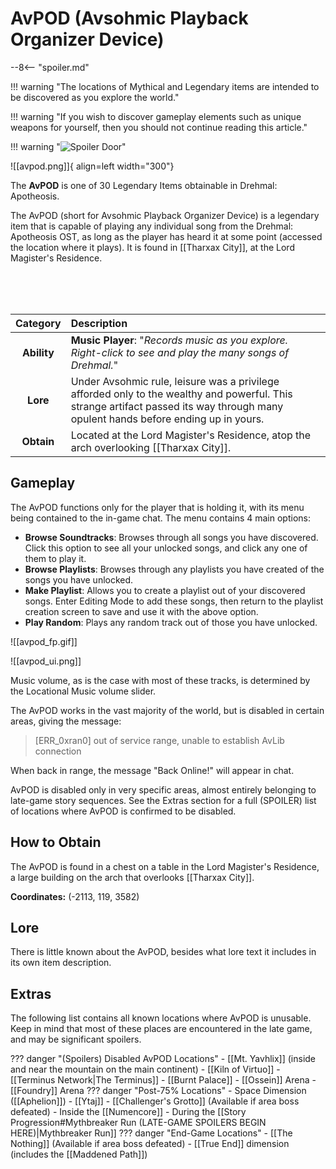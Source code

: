 # AvPOD (Avsohmic Playback Organizer Device)

--8<-- "spoiler.md"

!!! warning "The locations of Mythical and Legendary items are intended to be discovered as you explore the world."

!!! warning "If you wish to discover gameplay elements such as unique weapons for yourself, then you should not continue reading this article."

!!! warning "![Spoiler Door](/assets/img/spoiler_door.png)"

![[avpod.png]]{ align=left width="300"}

The **AvPOD** is one of 30 Legendary Items obtainable in Drehmal: Apotheosis.

The AvPOD (short for Avsohmic Playback Organizer Device) is a legendary item that is capable of playing any individual song from the Drehmal: Apotheosis OST, as long as the player has heard it at some point (accessed the location where it plays). It is found in [[Tharxax City]], at the Lord Magister's Residence.

<br> <br> <br>

| Category | Description                 |
|:--------------------------------:|:-----------------------------------------------------------------------------------------------------------------------------------------------------------------------------|
| **Ability**                   | **Music Player**: "*Records music as you explore. Right-click to see and play the many songs of Drehmal.*"
| **Lore**                      | Under Avsohmic rule, leisure was a privilege afforded only to the wealthy and powerful. This strange artifact passed its way through many opulent hands before ending up in yours. |
| **Obtain**                    | Located at the Lord Magister's Residence, atop the arch overlooking [[Tharxax City]].   |

## Gameplay
The AvPOD functions only for the player that is holding it, with its menu being contained to the in-game chat. The menu contains 4 main options:

- **Browse Soundtracks**: Browses through all songs you have discovered. Click this option to see all your unlocked songs, and click any one of them to play it. <br>
- **Browse Playlists**: Browses through any playlists you have created of the songs you have unlocked. <br>
- **Make Playlist**: Allows you to create a playlist out of your discovered songs. Enter Editing Mode to add these songs, then return to the playlist creation screen to save and use it with the above option. <br>
- **Play Random**: Plays any random track out of those you have unlocked.

![[avpod_fp.gif]]

![[avpod_ui.png]]

Music volume, as is the case with most of these tracks, is determined by the Locational Music volume slider.

The AvPOD works in the vast majority of the world, but is disabled in certain areas, giving the message:

> [ERR_0xran0] out of service range, unable to establish AvLib connection

When back in range, the message "Back Online!" will appear in chat.

AvPOD is disabled only in very specific areas, almost entirely belonging to late-game story sequences. See the Extras section for a full (SPOILER) list of locations where AvPOD is confirmed to be disabled.

## How to Obtain
The AvPOD is found in a chest on a table in the Lord Magister's Residence, a large building on the arch that overlooks [[Tharxax City]].

**Coordinates:** (-2113, 119, 3582)

## Lore
There is little known about the AvPOD, besides what lore text it includes in its own item description.

## Extras
The following list contains all known locations where AvPOD is unusable. Keep in mind that most of these places are encountered in the late game, and may be significant spoilers.

??? danger "(Spoilers) Disabled AvPOD Locations"
    - [[Mt. Yavhlix]] (inside and near the mountain on the main continent)
    - [[Kiln of Virtuo]]
    - [[Terminus Network|The Terminus]]
    - [[Burnt Palace]]
    - [[Ossein]] Arena
    - [[Foundry]] Arena
    ??? danger "Post-75% Locations"
        - Space Dimension ([[Aphelion]])
        - [[Ytaj]]
        - [[Challenger's Grotto]] (Available if area boss defeated)
        - Inside the [[Numencore]]
        - During the [[Story Progression#Mythbreaker Run (LATE-GAME SPOILERS BEGIN HERE)|Mythbreaker Run]]
    ??? danger "End-Game Locations"
        - [[The Nothing]] (Available if area boss defeated)
        - [[True End]] dimension (includes the [[Maddened Path]])
